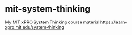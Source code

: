 # mit-system-thinking
My MIT xPRO System Thinking course material
https://learn-xpro.mit.edu/system-thinking
